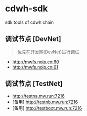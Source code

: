 # cdwh-sdk
sdk tools of cdwh chain

## 调试节点 [DevNet]
> 优先在开发网(DevNet)进行调试

- http://mwfs.noip.cn:60
- http://mwfs.noip.cn:61

## 调试节点 [TestNet]
- http://testna.mw.run:7216
- [备用] http://testnb.mw.run:7216
- [备用] http://testboot.mw.run:7216

